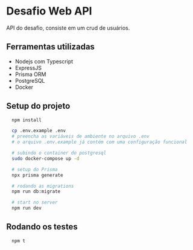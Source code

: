 # Desafio Web API

API do desafio, consiste em um crud de usuários.

## Ferramentas utilizadas

- Nodejs com Typescript
- ExpressJS
- Prisma ORM
- PostgreSQL
- Docker

## Setup do projeto

```bash
  npm install

  cp .env.example .env
  # preencha as variáveis de ambiente no arquivo .env
  # o arquivo .env.example já contém com uma configuração funcional

  # subindo o container do postgresql
  sudo docker-compose up -d

  # setup do Prisma
  npx prisma generate

  # rodando as migrations
  npm run db:migrate

  # start no server
  npm run dev
```

## Rodando os testes

```bash
  npm t
```
